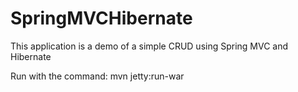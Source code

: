 SpringMVCHibernate
==================

This application is a demo of a simple CRUD using Spring MVC and Hibernate

Run with the command: 
mvn jetty:run-war 
